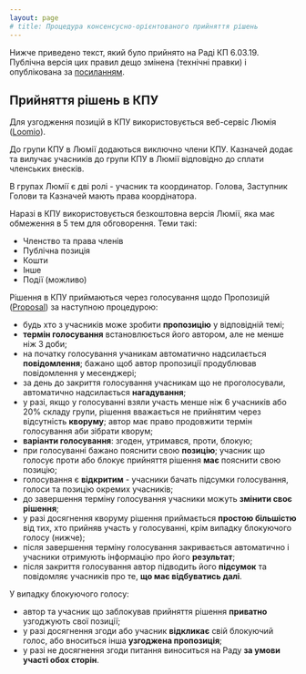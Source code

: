 ```yaml
---
layout: page
# title: Процедура консенсусно-орієнтованого прийняття рішень
---
```


Нижче приведено текст, який було прийнято на Раді КП 6.03.19. Публічна версія цих правил дещо змінена (технічні правки) і опублікована за [посиланням](https://b2future.gitbooks.io/rules-for-loomio/content/priinyattya-rshen-v-kp.html).

<!--Рішення прийнято 6.03.2019-->

## Прийняття рішень в КПУ
Для узгодження позицій в КПУ використовується веб-сервіс Люмія ([Loomio](https://www.loomio.org/dashboard)).

До групи КПУ в Люмії додаються виключно члени КПУ. Казначей додає та вилучає учасників до групи КПУ в Люмії відповідно до сплати членських внесків.

В групах Люмії є дві ролі - учасник та координатор. Голова, Заступник Голови та Казначей мають права коордінатора.

Наразі в КПУ використовується безкоштовна версія Люмії, яка має обмеження в 5 тем для обговорення. Теми такі:
- Членство та права членів
- Публічна позиція
- Кошти
- Інше
- Події (можливо)

Рішення в КПУ приймаються через голосування щодо Пропозицій \([Proposal](https://www.loomio.school/beginner/decision_tools.html#proposal)\) за наступною процедурою:
- будь хто з учасників може зробити **пропозицію** у відповідній темі;
- **термін голосування** встановлюється його автором, але не менше ніж 3 доби;
- на початку голосування учаникам автоматично надсилається **повідомлення**; бажано щоб автор пропозиції продублював повідомлення у месенджері;
- за день до закриття голосування учасникам що не проголосували, автоматично надсилається **нагадування**;
- у разі, якщо у голосуванні взяли участь менше ніж 6 учасників або 20% складу групи, рішення вважається не прийнятим через відсутність **кворуму**; автор має право продовжити термін голосування аби зібрати кворум;
- **варіанти голосування**: згоден, утримався, проти, блокую;
- при голосуванні бажано пояснити свою **позицію**;  учасник що голосує проти або блокує прийняття рішення **має** пояснити свою позицію;
- голосування є **відкритим** - учасники бачать підсумки голосування, голоси та позицію окремих учасників;
- до завершення терміну голосування учасники можуть **змінити своє рішення**;
- у разі досягнення кворуму рішення приймається **простою більшістю** від тих, хто прийняв участь у голосуванні, крім випадку блокуючого голосу (нижче);
- після завершення терміну голосування закривається автоматично і учасники отримують інформацію про його **результат**;
- після закриття голосування автор підводить його **підсумок** та повідомляє учасників про те, **що має відбуватись далі**.

У випадку блокуючого голосу:
- автор та учасник що заблокував прийняття рішення **приватно** узгоджують свої позиції;
- у разі досягнення згоди або учасник **відкликає** свій блокуючий голос, або вноситься інша **узгоджена пропозиція**;
- у разі не досягнення згоди питання виноситься на Раду **за умови участі обох сторін**.
